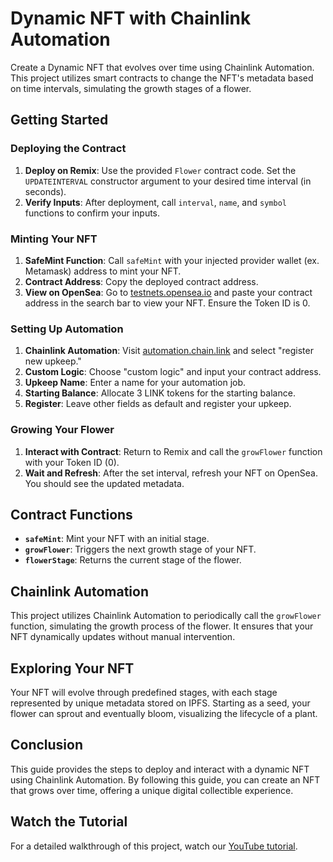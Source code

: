 # Dynamic NFT with Chainlink Automation

Create a Dynamic NFT that evolves over time using Chainlink Automation. This project utilizes smart contracts to change the NFT's metadata based on time intervals, simulating the growth stages of a flower.

## Getting Started

### Deploying the Contract

1. **Deploy on Remix**: Use the provided `Flower` contract code. Set the `UPDATEINTERVAL` constructor argument to your desired time interval (in seconds).
2. **Verify Inputs**: After deployment, call `interval`, `name`, and `symbol` functions to confirm your inputs.

### Minting Your NFT

1. **SafeMint Function**: Call `safeMint` with your injected provider wallet (ex. Metamask) address to mint your NFT.
2. **Contract Address**: Copy the deployed contract address.
3. **View on OpenSea**: Go to [testnets.opensea.io](https://testnets.opensea.io/) and paste your contract address in the search bar to view your NFT. Ensure the Token ID is 0.

### Setting Up Automation

1. **Chainlink Automation**: Visit [automation.chain.link](https://automation.chain.link/) and select "register new upkeep."
2. **Custom Logic**: Choose "custom logic" and input your contract address.
3. **Upkeep Name**: Enter a name for your automation job.
4. **Starting Balance**: Allocate 3 LINK tokens for the starting balance.
5. **Register**: Leave other fields as default and register your upkeep.

### Growing Your Flower

1. **Interact with Contract**: Return to Remix and call the `growFlower` function with your Token ID (0).
2. **Wait and Refresh**: After the set interval, refresh your NFT on OpenSea. You should see the updated metadata.

## Contract Functions

- **`safeMint`**: Mint your NFT with an initial stage.
- **`growFlower`**: Triggers the next growth stage of your NFT.
- **`flowerStage`**: Returns the current stage of the flower.

## Chainlink Automation

This project utilizes Chainlink Automation to periodically call the `growFlower` function, simulating the growth process of the flower. It ensures that your NFT dynamically updates without manual intervention.

## Exploring Your NFT

Your NFT will evolve through predefined stages, with each stage represented by unique metadata stored on IPFS. Starting as a seed, your flower can sprout and eventually bloom, visualizing the lifecycle of a plant.

## Conclusion

This guide provides the steps to deploy and interact with a dynamic NFT using Chainlink Automation. By following this guide, you can create an NFT that grows over time, offering a unique digital collectible experience.

## Watch the Tutorial

For a detailed walkthrough of this project, watch our [YouTube tutorial](https://www.youtube.com/watch?v=AEvN7UN1T5Y).
